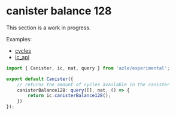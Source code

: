 # canister balance 128

This section is a work in progress.

Examples:

-   [cycles](https://github.com/demergent-labs/azle/tree/main/examples/cycles)
-   [ic_api](https://github.com/demergent-labs/azle/tree/main/examples/ic_api)

```typescript
import { Canister, ic, nat, query } from 'azle/experimental';

export default Canister({
    // returns the amount of cycles available in the canister
    canisterBalance128: query([], nat, () => {
        return ic.canisterBalance128();
    })
});
```
